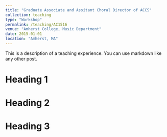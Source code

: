 ```yaml
---
title: "Graduate Associate and Assitant Choral Director of ACCS"
collection: teaching
type: "Workshop"
permalink: /teaching/AC1516
venue: "Amherst College, Music Department"
date: 2015-01-01
location: "Amherst, MA"
---
```


This is a description of a teaching experience. You can use markdown like any other post.

Heading 1
======

Heading 2
======

Heading 3
======
    